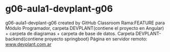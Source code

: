 # g06-aula1-devplant-g06
g06-aula1-devplant-g06 created by GitHub Classroom
Rama:FEATURE para Módulo Programador, carpeta DEVPLANT(contiene el proyecto en Angular) + carpeta de diagramas + carpeta de base de datos.
Carpeta DEVPLANT-backend(contiene proyecto springboot) 
Página en servidor remoto: www.devplant.com.ar




